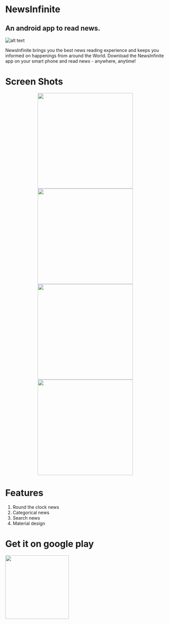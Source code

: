 # NewsInfinite
## An android app to read news.

![alt text](https://github.com/vicky7230/NewsInfinite/blob/master/app/src/main/res/mipmap-xxxhdpi/ic_launcher.png "Logo")

NewsInfinite brings you the best news reading experience and keeps you informed on happenings from around the World. Download the NewsInfinite app on your smart phone and read news - anywhere, anytime!

# Screen Shots
<p align="center">
  <img width='300' hspace='20' src='https://github.com/vicky7230/NewsInfinite/blob/master/graphics/1.jpg' />
  <img width='300' hspace='20' src='https://github.com/vicky7230/NewsInfinite/blob/master/graphics/2.jpg' />
  <img width='300' hspace='20' src='https://github.com/vicky7230/NewsInfinite/blob/master/graphics/3.jpg' />
  <img width='300' hspace='20' src='https://github.com/vicky7230/NewsInfinite/blob/master/graphics/4.jpg' />
</p>

# Features

1. Round the clock news
2. Categorical news
3. Search news
4. Material design

# Get it on google play

[<img src="https://play.google.com/intl/en_us/badges/images/generic/en-play-badge.png" width="200">](https://play.google.com/store/apps/details?id=com.awesome.vicky.newsinfinite&hl=en)
